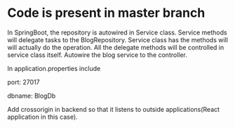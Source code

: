 # Code is present in master branch


In SpringBoot, the repository is autowired in Service class. 
Service methods will delegate tasks to the BlogRepository.
Service class has the methods will will actually do the operation.
All the delegate methods will be controlled in service class itself.
Autowire the blog service to the controller.

In application.properties include
  
  port: 27017  
  
  dbname: BlogDb


Add crossorigin in backend so that it listens to outside applications(React application in this case).
